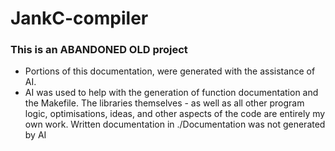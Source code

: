 # JankC-compiler

### This is an ABANDONED OLD project

 * Portions of this documentation, were generated with the assistance of AI. 
 * AI was used to help with the generation of function documentation and the Makefile. The libraries themselves - as well as all other program logic, optimisations, ideas, and other aspects of the code are entirely my own work. Written documentation in ./Documentation was not generated by AI

